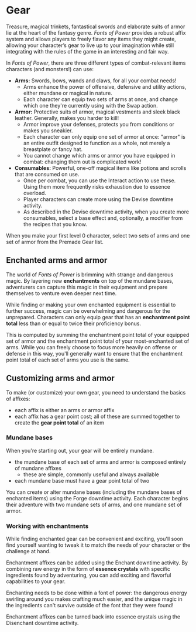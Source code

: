 # Gear

Treasure, magical trinkets, fantastical swords and elaborate suits of armor lie at the heart of the fantasy genre. *Fonts of Power* provides a robust affix system and allows players to freely flavor any items they might create, allowing your character’s gear to live up to your imagination while still integrating with the rules of the game in an interesting and fair way.

In *Fonts of Power*, there are three different types of combat-relevant items characters (and monsters!) can use:

- **Arms:** Swords, bows, wands and claws, for all your combat needs!
  - Arms enhance the power of offensive, defensive and utility actions, either mundane or magical in nature.
  - Each character can equip two sets of arms at once, and change which one they're currently using with the Swap action.
- **Armor:** Protective suits of armor, magical vestments and sleek black leather. Generally, makes you harder to kill!
  - Armor improve your defenses, protects you from conditions or makes you sneakier.
  - Each character can only equip one set of armor at once: "armor" is an entire outfit designed to function as a whole, not merely a breastplate or fancy hat.
  - You cannot change which arms or armor you have equipped in combat: changing them out is complicated work!
- **Consumables:** Powerful, one-off magical items like potions and scrolls that are consumed on use.
  - Once per combat, you can use the Interact action to use these. Using them more frequently risks exhaustion due to essence overload.
  - Player characters can create more using the Devise downtime activity.
  - As described in the Devise downtime activity, when you create more consumables, select a base effect and, optionally, a modifier from the recipes that you know.

When you make your first level 0 character, select two sets of arms and one set of armor from the Premade Gear list.

## Enchanted arms and armor

The world of *Fonts of Power* is brimming with strange and dangerous magic.
By layering new **enchantments** on top of the mundane bases, adventurers can capture this magic in their equipment and prepare themselves to venture even deeper next time.

While finding or making your own enchanted equipment is essential to further success, magic can be overwhelming and dangerous for the unprepared.
Characters can only equip gear that has an **enchantment point total** less than or equal to twice their proficiency bonus.

This is computed by summing the enchantment point total of your equipped set of armor and the enchantment point total of your most-enchanted set of arms.
While you can freely choose to focus more heavily on offense or defense in this way, you'll generally want to ensure that the enchantment point total of each set of arms you use is the same.

## Customizing arms and armor

To make (or customize) your own gear, you need to understand the basics of affixes:

- each affix is either an arms or armor affix
- each affix has a gear point cost; all of these are summed together to create the **gear point total** of an item

### Mundane bases

When you're starting out, your gear will be entirely mundane.

- the mundane base of each set of arms and armor is composed entirely of mundane affixes
  - these are simple, commonly useful and always available
- each mundane base must have a gear point total of two

You can create or alter mundane bases (including the mundane bases of enchanted items) using the Forge downtime activity.
Each character begins their adventure with two mundane sets of arms, and one mundane set of armor.

### Working with enchantments

While finding enchanted gear can be convenient and exciting, you'll soon find yourself wanting to tweak it to match the needs of your character or the challenge at hand.

Enchantment affixes can be added using the Enchant downtime activity.
By combining raw energy in the form of **essence crystals** with specific ingredients found by adventuring, you can add exciting and flavorful capabilities to your gear.

Enchanting needs to be done within a font of power: the dangerous energy swirling around you makes crafting much easier, and the unique magic in the ingredients can't survive outside of the font that they were found!

Enchantment affixes can be turned back into essence crystals using the Disenchant downtime activity.

